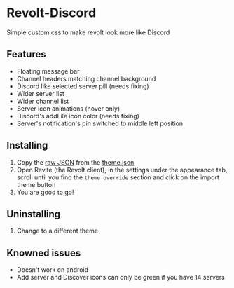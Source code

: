 # Revolt-Discord
Simple custom css to make revolt look more like Discord

## Features
 - Floating message bar
 - Channel headers matching channel background
 - Discord like selected server pill (needs fixing)
 - Wider server list
 - Wider channel list
 - Server icon animations (hover only)
 - Discord's addFile icon color (needs fixing)
 - Server's notification's pin switched to middle left position

## Installing
1. Copy the [raw JSON](https://raw.githubusercontent.com/0x454d505459/Revolt-Discord/main/theme.json) from the [theme.json](https://github.com/0x454d505459/Revolt-Discord/blob/main/theme.json)
2. Open Revite (the Revolt client), in the settings under the appearance tab, scroll until you find the `theme override` section and click on the import theme button
3. You are good to go!

## Uninstalling
1. Change to a different theme

## Knowned issues
- Doesn't work on android
- Add server and Discover icons can only be green if you have 14 servers